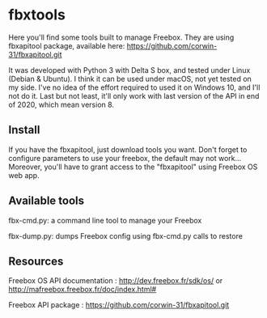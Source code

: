 fbxtools
========

Here you'll find some tools built to manage Freebox. They are using fbxapitool package, available here: https://github.com/corwin-31/fbxapitool.git

It was developed with Python 3 with Delta S box, and tested under Linux (Debian & Ubuntu). I think it can be used under macOS, not yet tested on my side. I've no idea of the effort required to used it on Windows 10, and I'll not do it. Last but not least, it'll only work with last version of the API in end of 2020, which mean version 8.

Install
-------

If you have the fbxapitool, just download tools you want. Don't forget to configure parameters to use your freebox, the default may not work... Moreover, you'll have to grant access to the "fbxapitool" using Freebox OS web app.

Available tools
---------------
fbx-cmd.py:	a command line tool to manage your Freebox

fbx-dump.py:	dumps Freebox config using fbx-cmd.py calls to restore

Resources
---------
Freebox OS API documentation : http://dev.freebox.fr/sdk/os/ or http://mafreebox.freebox.fr/doc/index.html#

Freebox API package : https://github.com/corwin-31/fbxapitool.git

